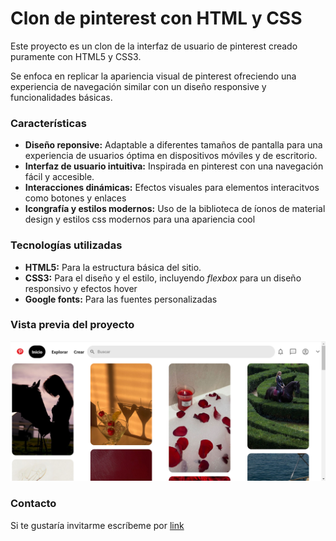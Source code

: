 # Clon de pinterest con HTML y CSS 
Este proyecto es un clon de la interfaz de usuario de pinterest creado puramente con HTML5 y CSS3. 

Se enfoca en replicar la apariencia visual de pinterest ofreciendo una experiencia de navegación similar con un diseño responsive y funcionalidades básicas.

### Características 

* **Diseño reponsive:** Adaptable a diferentes tamaños de pantalla para una experiencia de usuarios óptima en dispositivos móviles y de escritorio.
* **Interfaz de usuario intuitiva:** Inspirada en pinterest con una navegación fácil y accesible.
* **Interacciones dinámicas:** Efectos visuales para elementos interacitvos como botones y enlaces
* **Icongrafía y estilos modernos:** Uso de la biblioteca de íonos de material design y estilos css modernos para una apariencia cool

### Tecnologías utilizadas 
+ **HTML5:** Para la estructura básica del sitio.
+ **CSS3:** Para el diseño y el estilo, incluyendo _flexbox_ para un diseño responsivo y efectos hover
+ **Google fonts:** Para las fuentes personalizadas

### Vista previa del proyecto 
![Demo](IMAGENES/screen.png)
### Contacto 
Si te gustaría invitarme escríbeme por [link](https://linkadondequierasquerediriga)

